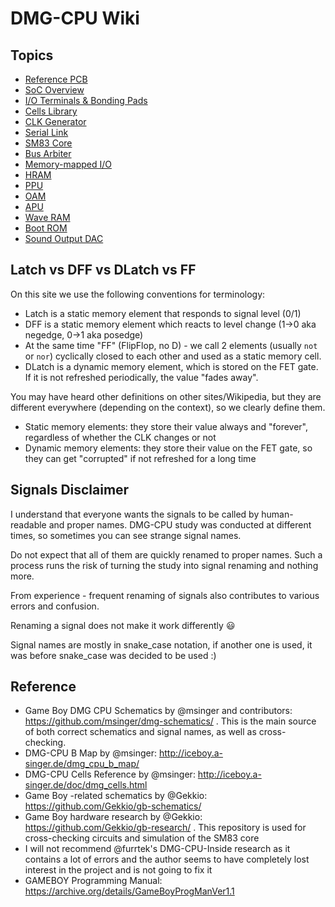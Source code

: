 # DMG-CPU Wiki

## Topics

- [Reference PCB](/wiki/pcb.md)
- [SoC Overview](/wiki/soc/Readme.md)
- [I/O Terminals & Bonding Pads](/wiki/soc/pads.md)
- [Cells Library](/wiki/soc/cells.md)
- [CLK Generator](/wiki/soc/clkgen.md)
- [Serial Link](/wiki/soc/ser.md)
- [SM83 Core](/wiki/sm83/Readme.md)
- [Bus Arbiter](/wiki/soc/arb.md)
- [Memory-mapped I/O](/wiki/soc/mmio.md)
- [HRAM](/wiki/soc/hram.md)
- [PPU](/wiki/soc/ppu.md)
- [OAM](/wiki/soc/oam.md)
- [APU](/wiki/soc/apu.md)
- [Wave RAM](/wiki/soc/waveram.md)
- [Boot ROM](/wiki/soc/bootrom.md)
- [Sound Output DAC](/wiki/soc/dac.md)

## Latch vs DFF vs DLatch vs FF

On this site we use the following conventions for terminology:
- Latch is a static memory element that responds to signal level (0/1)
- DFF is a static memory element which reacts to level change (1->0 aka negedge, 0->1 aka posedge)
- At the same time "FF" (FlipFlop, no D) - we call 2 elements (usually `not` or `nor`) cyclically closed to each other and used as a static memory cell.
- DLatch is a dynamic memory element, which is stored on the FET gate. If it is not refreshed periodically, the value "fades away".

You may have heard other definitions on other sites/Wikipedia, but they are different everywhere (depending on the context), so we clearly define them.

- Static memory elements: they store their value always and "forever", regardless of whether the CLK changes or not
- Dynamic memory elements: they store their value on the FET gate, so they can get "corrupted" if not refreshed for a long time

## Signals Disclaimer

I understand that everyone wants the signals to be called by human-readable and proper names. DMG-CPU study was conducted at different times, so sometimes you can see strange signal names.

Do not expect that all of them are quickly renamed to proper names. Such a process runs the risk of turning the study into signal renaming and nothing more.

From experience - frequent renaming of signals also contributes to various errors and confusion.

Renaming a signal does not make it work differently :smiley:

Signal names are mostly in snake_case notation, if another one is used, it was before snake_case was decided to be used :)

## Reference

- Game Boy DMG CPU Schematics by @msinger and contributors: https://github.com/msinger/dmg-schematics/ . This is the main source of both correct schematics and signal names, as well as cross-checking.
- DMG-CPU B Map by @msinger: http://iceboy.a-singer.de/dmg_cpu_b_map/ 
- DMG-CPU Cells Reference by @msinger: http://iceboy.a-singer.de/doc/dmg_cells.html
- Game Boy -related schematics by @Gekkio: https://github.com/Gekkio/gb-schematics/
- Game Boy hardware research by @Gekkio: https://github.com/Gekkio/gb-research/ . This repository is used for cross-checking circuits and simulation of the SM83 core
- I will not recommend @furrtek's DMG-CPU-Inside research as it contains a lot of errors and the author seems to have completely lost interest in the project and is not going to fix it
- GAMEBOY Programming Manual: https://archive.org/details/GameBoyProgManVer1.1